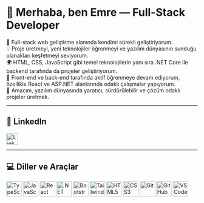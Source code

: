 # 👋 Merhaba, ben Emre — Full-Stack Developer

🚀 Full-stack web geliştirme alanında kendimi sürekli geliştiriyorum.  
💡 Proje üretmeyi, yeni teknolojiler öğrenmeyi ve yazılım dünyasının sunduğu olanakları keşfetmeyi seviyorum.  
🌍 HTML, CSS, JavaScript gibi temel teknolojilerin yanı sıra .NET Core ile backend tarafında da projeler geliştiriyorum.  
🧠 Front-end ve back-end tarafında aktif öğrenmeye devam ediyorum, özellikle React ve ASP.NET alanlarında odaklı çalışmalar yapıyorum.  
🎯 Amacım, yazılım dünyasında yaratıcı, sürdürülebilir ve çözüm odaklı projeler üretmek.

---

## 💼 LinkedIn

<a href="https://www.linkedin.com/in/emre-yilmazzz/" target="_blank">
  <img src="https://cdn-icons-png.flaticon.com/512/174/174857.png" alt="LinkedIn" width="30" height="30" />
</a>


---

## 💻 Diller ve Araçlar

<div align="left">
  <img src="https://cdn.jsdelivr.net/gh/devicons/devicon/icons/typescript/typescript-original.svg" height="40" alt="TypeScript" title="TypeScript" />
  <img src="https://cdn.jsdelivr.net/gh/devicons/devicon/icons/javascript/javascript-original.svg" height="40" alt="JavaScript" title="JavaScript" />
  <img src="https://cdn.jsdelivr.net/gh/devicons/devicon/icons/react/react-original.svg" height="40" alt="React" title="React" />
  <img src="https://cdn.jsdelivr.net/gh/devicons/devicon/icons/dot-net/dot-net-original.svg" height="40" alt=".NET Core" title=".NET Core" />
  <img src="https://cdn.jsdelivr.net/gh/devicons/devicon/icons/bootstrap/bootstrap-original.svg" height="40" alt="Bootstrap" title="Bootstrap" />
  <img src="https://upload.wikimedia.org/wikipedia/commons/d/d5/Tailwind_CSS_Logo.svg" height="40" alt="Tailwind CSS" title="Tailwind CSS" />
  <img src="https://cdn.jsdelivr.net/gh/devicons/devicon/icons/html5/html5-original.svg" height="40" alt="HTML5" title="HTML5" />
  <img src="https://cdn.jsdelivr.net/gh/devicons/devicon/icons/css3/css3-original.svg" height="40" alt="CSS3" title="CSS3" />
  <img src="https://cdn.jsdelivr.net/gh/devicons/devicon/icons/git/git-original.svg" height="40" alt="Git" title="Git" />
  <img src="https://cdn.jsdelivr.net/gh/devicons/devicon/icons/github/github-original.svg" height="40" alt="GitHub" title="GitHub" />
  <img src="https://cdn.jsdelivr.net/gh/devicons/devicon/icons/vscode/vscode-original.svg" height="40" alt="VS Code" title="VS Code" />
</div>
